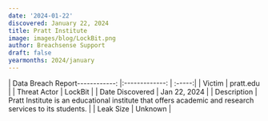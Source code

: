 ```yaml
---
date: '2024-01-22'
discovered: January 22, 2024
title: Pratt Institute
image: images/blog/LockBit.png
author: Breachsense Support
draft: false
yearmonths: 2024/january
---
```


| Data Breach Report------------:     |:-------------:    | :-----:|
| Victim      | pratt.edu      | 
| Threat Actor      | LockBit      | 
| Date Discovered      | Jan 22, 2024      | 
| Description      | Pratt Institute is an educational institute that offers academic and research services to its students.      | 
| Leak Size      | Unknown      | 

